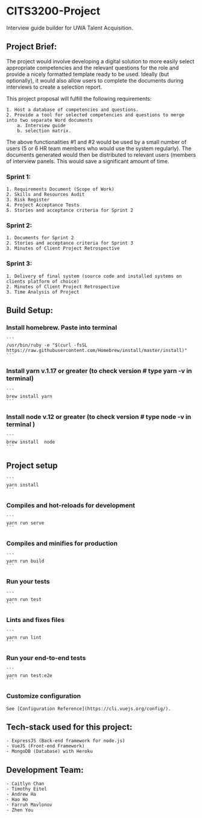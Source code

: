# CITS3200-Project
Interview guide builder for UWA Talent Acquisition.

## Project Brief: 

The project would involve developing a digital solution to more easily select appropriate competencies and the relevant questions for the role and provide a nicely formatted template ready to be used. Ideally (but optionally), it would also allow users to complete the documents during interviews to create a selection report.

This project proposal will fulfill the following requirements: 

	1. Host a database of competencies and questions.
	2. Provide a tool for selected competencies and questions to merge into two separate Word documents
		a. Interview guide
		b. selection matrix. 

The above functionalities #1 and #2 would be used by a small number of users (5 or 6 HR team members who would use the system regularly). The documents generated would then be distributed to relevant users (members of interview panels. This would save a significant amount of time. 

### Sprint 1: 
	1. Requirements Document (Scope of Work) 
	2. Skills and Resources Audit 
	3. Risk Register 
	4. Project Acceptance Tests 
	5. Stories and acceptance criteria for Sprint 2

### Sprint 2: 
	1. Documents for Sprint 2 
	2. Stories and acceptance criteria for Sprint 3
	3. Minutes of Client Project Retrospective 

### Sprint 3: 
	1. Delivery of final system (source code and installed systems on clients platform of choice) 
	2. Minutes of Client Project Retrospective
	3. Time Analysis of Project 
	
## Build Setup: 

### Install homebrew. Paste into terminal
	```
	/usr/bin/ruby -e "$(curl -fsSL https://raw.githubusercontent.com/Homebrew/install/master/install)"
	```
### Install yarn v.1.17 or greater (to check version # type yarn -v in terminal)
	```
	brew install yarn
	```
### Install node v.12 or greater (to check version # type node -v in terminal )
	```
	brew install  node 
	```

## Project setup
	```
	yarn install
	```

### Compiles and hot-reloads for development
	```
	yarn run serve
	```

### Compiles and minifies for production
	```
	yarn run build
	```

### Run your tests
	```
	yarn run test
	```

### Lints and fixes files
	```
	yarn run lint
	```

### Run your end-to-end tests
	```
	yarn run test:e2e
	```
### Customize configuration
	See [Configuration Reference](https://cli.vuejs.org/config/).

## Tech-stack used for this project: 
	- ExpressJS (Back-end framework for node.js) 
	- VueJS (Front-end Framework)
	- MongoDB (Database) with Heroku

## Development Team: 
	- Caitlyn Chan 
	- Timothy Eitel 
	- Andrew Ha 
	- Hao Ho
	- Farruh Mavlonov
	- Zhen You 

